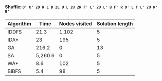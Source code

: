 #### Shuffle: `D' U' 2D R L D 2L U L 2U 2R F' L' 2U L' B F' R D' L F L' 2U R' B'`
| Algorithm | Time | Nodes visited | Solution length |
| ----- | ----- | ----- | ----- |
| IDDFS | 21.3 | 1,102 | 5 |
| IDA* | 23 | 195 | 5 |
| GA | 216.2 | 0 | 13 |
| SA | 5,260.6 | 0 | 5 |
| WA* | 8.6 | 102 | 5 |
| BiBFS | 5.4 | 98 | 5 |